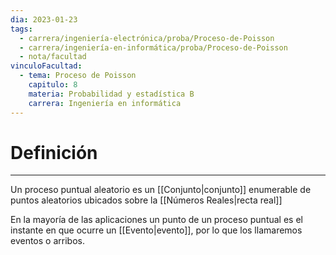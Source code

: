 ```yaml
---
dia: 2023-01-23
tags:
  - carrera/ingeniería-electrónica/proba/Proceso-de-Poisson
  - carrera/ingeniería-en-informática/proba/Proceso-de-Poisson
  - nota/facultad
vinculoFacultad:
  - tema: Proceso de Poisson
    capitulo: 8
    materia: Probabilidad y estadística B
    carrera: Ingeniería en informática
---
```

# Definición
---
Un proceso puntual aleatorio es un [[Conjunto|conjunto]] enumerable de puntos aleatorios ubicados sobre la [[Números Reales|recta real]]

En la mayoría de las aplicaciones un punto de un proceso puntual es el instante en que ocurre un [[Evento|evento]], por lo que los llamaremos eventos o arribos.